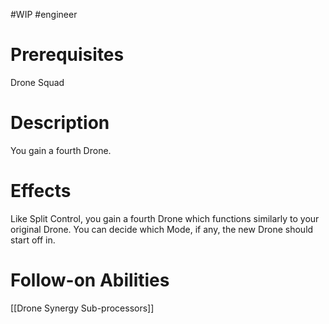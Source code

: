 #WIP #engineer 

# Prerequisites

Drone Squad

# Description

You gain a fourth Drone.

# Effects

Like Split Control, you gain a fourth Drone which functions similarly to your original Drone. You can decide which Mode, if any, the new Drone should start off in.

# Follow-on Abilities

[[Drone Synergy Sub-processors]]